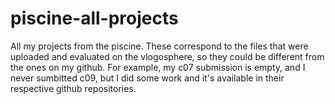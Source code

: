 # piscine-all-projects
All my projects from the piscine. These correspond to the files that were uploaded and evaluated on the vlogosphere, so they could be different from the ones on my github. For example, my c07 submission is empty, and I never sumbitted c09, but I did some work and it's available in their respective github repositories.
